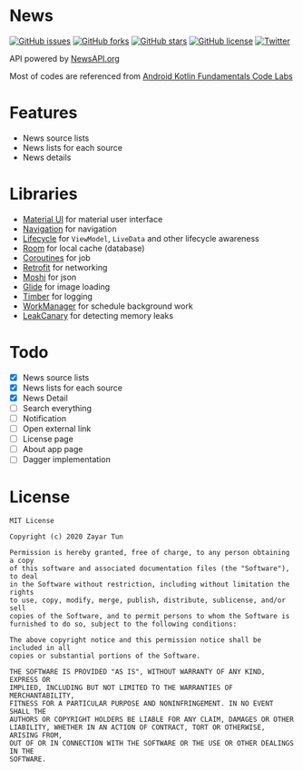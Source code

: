 # News
[![GitHub issues](https://img.shields.io/github/issues/ZattWine/news)](https://github.com/ZattWine/news/issues)
[![GitHub forks](https://img.shields.io/github/forks/ZattWine/news)](https://github.com/ZattWine/news/network)
[![GitHub stars](https://img.shields.io/github/stars/ZattWine/news)](https://github.com/ZattWine/news/stargazers)
[![GitHub license](https://img.shields.io/github/license/ZattWine/news)](https://github.com/ZattWine/news/blob/master/LICENSE)
[![Twitter](https://img.shields.io/twitter/url?style=social&url=https%3A%2F%2Fgithub.com%2FZattWine%2Fnews)](https://twitter.com/intent/tweet?text=Wow:&url=https%3A%2F%2Fgithub.com%2FZattWine%2Fnews)

 API powered by [NewsAPI.org](https://newsapi.org/)
 
 Most of codes are referenced from [Android Kotlin Fundamentals Code Labs](https://codelabs.developers.google.com/android-kotlin-fundamentals/)

# Features
- News source lists
- News lists for each source
- News details

# Libraries
- [Material UI]() for material user interface
- [Navigation]() for navigation
- [Lifecycle]() for `ViewModel`, `LiveData` and other lifecycle awareness
- [Room]() for local cache (database)
- [Coroutines]() for job
- [Retrofit]() for networking
- [Moshi]() for json
- [Glide]() for image loading
- [Timber]() for logging
- [WorkManager]() for schedule background work
- [LeakCanary](https://github.com/square/leakcanary/) for detecting memory leaks

# Todo
- [x] News source lists
- [x] News lists for each source
- [x] News Detail
- [ ] Search everything
- [ ] Notification
- [ ] Open external link
- [ ] License page
- [ ] About app page
- [ ] Dagger implementation

# License
```
MIT License

Copyright (c) 2020 Zayar Tun

Permission is hereby granted, free of charge, to any person obtaining a copy
of this software and associated documentation files (the "Software"), to deal
in the Software without restriction, including without limitation the rights
to use, copy, modify, merge, publish, distribute, sublicense, and/or sell
copies of the Software, and to permit persons to whom the Software is
furnished to do so, subject to the following conditions:

The above copyright notice and this permission notice shall be included in all
copies or substantial portions of the Software.

THE SOFTWARE IS PROVIDED "AS IS", WITHOUT WARRANTY OF ANY KIND, EXPRESS OR
IMPLIED, INCLUDING BUT NOT LIMITED TO THE WARRANTIES OF MERCHANTABILITY,
FITNESS FOR A PARTICULAR PURPOSE AND NONINFRINGEMENT. IN NO EVENT SHALL THE
AUTHORS OR COPYRIGHT HOLDERS BE LIABLE FOR ANY CLAIM, DAMAGES OR OTHER
LIABILITY, WHETHER IN AN ACTION OF CONTRACT, TORT OR OTHERWISE, ARISING FROM,
OUT OF OR IN CONNECTION WITH THE SOFTWARE OR THE USE OR OTHER DEALINGS IN THE
SOFTWARE.
```
